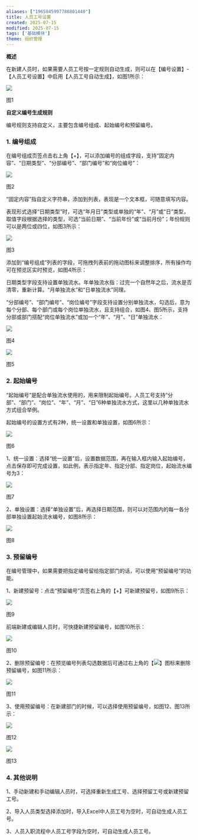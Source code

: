 ```yaml
---
aliases: ["1965845997786801440"]
title: 人员工号设置
created: 2025-07-15
modified: 2025-07-15
tags: ['基础模块']
theme: 组织管理
---
```


**概述**

在新建人员时，如果需要人员工号按一定规则自动生成，则可以在【编号设置】-【人员工号设置】中启用【人员工号自动生成】，如图1所示：

![](https://myhelpdoc.oss-cn-heyuan.aliyuncs.com/mdimages/12b99e6c96637c6427e7535008b857e5.jpg)

图1

**自定义编号生成规则**

编号规则支持自定义，主要包含编号组成、起始编号和预留编号。

### 1. **编号组成**

在编号组成页签点击右上角【+】，可以添加编号的组成字段，支持“固定内容”、“日期类型”、“分部编号”、“部门编号”和“岗位编号”：

![](https://myhelpdoc.oss-cn-heyuan.aliyuncs.com/mdimages/0cf0208a102e81b1535fbd566f73d6f9.jpg)

图2

“固定内容”指自定义字符串，添加到列表，表现是一个文本框，可随意填写内容。

表现形式选择“日期类型”时，可选“年月日”类型或单独的“年”、“月”或“日”类型，取值字段根据选择的类型，可选“当前日期”、“当前年份”或“当前月份”；年份规则可以是两位或四位，如图3所示：

![](https://myhelpdoc.oss-cn-heyuan.aliyuncs.com/mdimages/cf9de5dbd3c32347c40da0513abadce0.jpg)

图3

添加到“编号组成”列表的字段，可拖拽列表前的拖动图标来调整排序，所有操作均可在预览区实时预览，如图4所示：

日期类型字段支持设置单独流水。年单独流水指：过完一个自然年之后，流水是否清零，重新计算。“月单独流水”和“日单独流水”同理。

“分部编号”、“部门编号”、“岗位编号”字段支持设置分别单独流水，勾选后，意为每个分部、每个部门或每个岗位单独流水，且支持组合，如图4、图5所示，支持分部或部门搭配“岗位单独流水”或加一个“年”、“月”、“日”单独流水：

![](https://myhelpdoc.oss-cn-heyuan.aliyuncs.com/mdimages/7738dcbd07535010924c6f609602c455.jpg)

图4

![](https://myhelpdoc.oss-cn-heyuan.aliyuncs.com/mdimages/d5bab09b052366fce55e28aea4578dc5.jpg)

图5

### 2. **起始编号**

“起始编号”是配合单独流水使用的，用来限制起始编号。人员工号支持“分部”、“部门”、“岗位”、“年”、“月”、“日”6种单独流水方式，这里以几种单独流水方式组合举例。

起始编号的设置方式有2种，统一设置和单独设置，如图6所示：

![](https://myhelpdoc.oss-cn-heyuan.aliyuncs.com/mdimages/402f460dd2af5761fbfae76dd0ade15b.jpg)

图6

1、统一设置：选择“统一设置”后，设置数据范围，再在输入框内输入起始编号，点击保存即可完成设置，如此例，表示指定年、指定分部、指定岗位，起始流水编号为3：

![](https://myhelpdoc.oss-cn-heyuan.aliyuncs.com/mdimages/92e73f6c09d0566ae36c07241fd74938.jpg)

图7

2、单独设置：选择“单独设置”后，再选择日期范围，则可以对范围内的每一各分部单独设置起始流水编号，如图8所示：

![](https://myhelpdoc.oss-cn-heyuan.aliyuncs.com/mdimages/6deaac3e9578df2c609467cd34de4f74.jpg)

图8

### 3. **预留编号**

在编号管理中，如果需要把指定编号留给指定部门的话，可以使用“预留编号”的功能。

1、新建预留号：点击“预留编号”页签右上角的【+】可新建预留号，如图9所示：

![](https://myhelpdoc.oss-cn-heyuan.aliyuncs.com/mdimages/c36628d2514216f0b2877888f51cb2d2.jpg)

图9

前端新建或编辑人员时，可快捷新建预留编号，如图10所示：

![](https://myhelpdoc.oss-cn-heyuan.aliyuncs.com/mdimages/29b30bdfb82b1dfb2901c6e64733b0b1.jpg)

图10

2、删除预留编号：在预览编号列表勾选数据后可通过右上角的【![](https://myhelpdoc.oss-cn-heyuan.aliyuncs.com/mdimages/d1d55d537d109ad181a96f338b153589.jpg)】图标来删除预留编号，如图11所示：

![](https://myhelpdoc.oss-cn-heyuan.aliyuncs.com/mdimages/3385157548d6e3525f3836c99735884c.jpg)

图11

3、使用预留编号：在新建部门的时候，可以选择使用预留编号，如图12、图13所示：

![](https://myhelpdoc.oss-cn-heyuan.aliyuncs.com/mdimages/ec95eacef6a6f03121cd29260a422bcd.jpg)

图12

![](https://myhelpdoc.oss-cn-heyuan.aliyuncs.com/mdimages/b93af088ffef6469f750351f04ab09fd.jpg)

图13

### 4. **其他说明**

1、手动新建和手动编辑人员时，可选择重新生成工号、选择预留工号或新建预留工号。

2、导入人员类型选择添加时，导入Excel中人员工号为空时，可自动生成人员工号。

3、人员入职流程中人员工号字段为空时，可自动生成人员工号。


